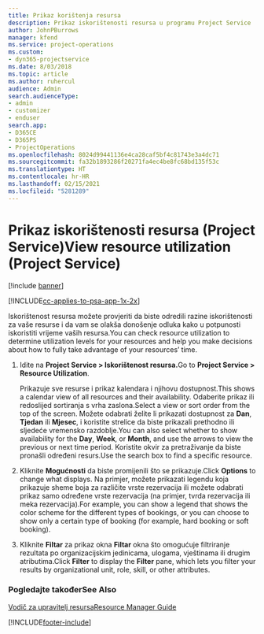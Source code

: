 ```yaml
---
title: Prikaz korištenja resursa
description: Prikaz iskorištenosti resursa u programu Project Service
author: JohnPBurrows
manager: kfend
ms.service: project-operations
ms.custom:
- dyn365-projectservice
ms.date: 8/03/2018
ms.topic: article
ms.author: ruhercul
audience: Admin
search.audienceType:
- admin
- customizer
- enduser
search.app:
- D365CE
- D365PS
- ProjectOperations
ms.openlocfilehash: 8024d99441136e4ca28caf5bf4c81743e3a4dc71
ms.sourcegitcommit: fa32b1893286f20271fa4ec4be8fc68bd135f53c
ms.translationtype: HT
ms.contentlocale: hr-HR
ms.lasthandoff: 02/15/2021
ms.locfileid: "5281289"
---
```

# <a name="view-resource-utilization-project-service"></a><span data-ttu-id="2e559-103">Prikaz iskorištenosti resursa (Project Service)</span><span class="sxs-lookup"><span data-stu-id="2e559-103">View resource utilization (Project Service)</span></span>

[!include [banner](../includes/psa-now-project-operations.md)]

[!INCLUDE[cc-applies-to-psa-app-1x-2x](../includes/cc-applies-to-psa-app-1x-2x.md)]

<span data-ttu-id="2e559-104">Iskorištenost resursa možete provjeriti da biste odredili razine iskorištenosti za vaše resurse i da vam se olakša donošenje odluka kako u potpunosti iskoristiti vrijeme vaših resursa.</span><span class="sxs-lookup"><span data-stu-id="2e559-104">You can check resource utilization to determine utilization levels for your resources and help you make decisions about how to fully take advantage of your resources’ time.</span></span>  
  
1. <span data-ttu-id="2e559-105">Idite na **Project Service > Iskorištenost resursa.**</span><span class="sxs-lookup"><span data-stu-id="2e559-105">Go to **Project Service > Resource Utilization**.</span></span> 

     <span data-ttu-id="2e559-106">Prikazuje sve resurse i prikaz kalendara i njihovu dostupnost.</span><span class="sxs-lookup"><span data-stu-id="2e559-106">This shows a calendar view of all resources and their availability.</span></span> <span data-ttu-id="2e559-107">Odaberite prikaz ili redoslijed sortiranja s vrha zaslona.</span><span class="sxs-lookup"><span data-stu-id="2e559-107">Select a view or sort order from the top of the screen.</span></span> <span data-ttu-id="2e559-108">Možete odabrati želite li prikazati dostupnost za **Dan**, **Tjedan** ili **Mjesec**, i koristite strelice da biste prikazali prethodno ili sljedeće vremensko razdoblje.</span><span class="sxs-lookup"><span data-stu-id="2e559-108">You can also select whether to show availability for the **Day**, **Week**, or **Month**, and use the arrows to view the previous or next time period.</span></span> <span data-ttu-id="2e559-109">Koristite okvir za pretraživanje da biste pronašli određeni resurs.</span><span class="sxs-lookup"><span data-stu-id="2e559-109">Use the search box to find a specific resource.</span></span>      
  
2. <span data-ttu-id="2e559-110">Kliknite **Mogućnosti** da biste promijenili što se prikazuje.</span><span class="sxs-lookup"><span data-stu-id="2e559-110">Click **Options** to change what displays.</span></span> <span data-ttu-id="2e559-111">Na primjer, možete prikazati legendu koja prikazuje sheme boja za različite vrste rezervacija ili možete odabrati prikaz samo određene vrste rezervacija (na primjer, tvrda rezervacija ili meka rezervacija).</span><span class="sxs-lookup"><span data-stu-id="2e559-111">For example, you can show a legend that shows the color scheme for the different types of bookings, or you can choose to show only a certain type of booking (for example, hard booking or soft booking).</span></span>  

3. <span data-ttu-id="2e559-112">Kliknite **Filtar** za prikaz okna **Filtar** okna što omogućuje filtriranje rezultata po organizacijskim jedinicama, ulogama, vještinama ili drugim atributima.</span><span class="sxs-lookup"><span data-stu-id="2e559-112">Click **Filter** to display the **Filter** pane, which lets you filter your results by organizational unit, role, skill, or other attributes.</span></span>  
  
### <a name="see-also"></a><span data-ttu-id="2e559-113">Pogledajte također</span><span class="sxs-lookup"><span data-stu-id="2e559-113">See Also</span></span>  
 [<span data-ttu-id="2e559-114">Vodič za upravitelj resursa</span><span class="sxs-lookup"><span data-stu-id="2e559-114">Resource Manager Guide</span></span>](../psa/resource-manager-guide.md)


[!INCLUDE[footer-include](../includes/footer-banner.md)]
